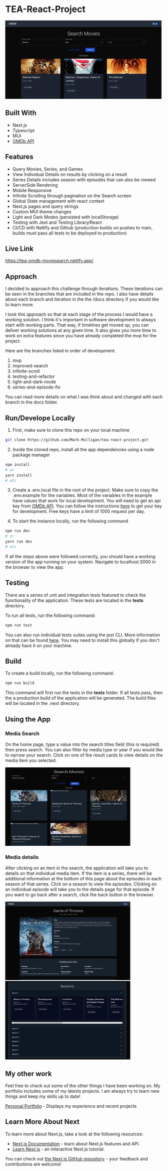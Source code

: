 # TEA-React-Project

<img src="./public/omdbHomePage.jpg" alt="Picture of application's home page." width="500px" height="250px">

## Built With

- Next.js
- Typescript
- MUI
- [OMDb API](https://www.omdbapi.com)

## Features

- Query Movies, Series, and Games
- View Individual Details on results by clicking on a result
- Series Details includes season with episodes that can also be viewed
- ServerSide Rendering
- Mobile Responsive
- Infinite Scrolling through pagination on the Search screen
- Global State management with react context
- Next.js pages and query strings
- Custom MUI theme changes
- Light and Dark Modes (persisted with localStorage)
- Testing with Jest and Testing Library/React
- CI/CD with Netlify and Github (production builds on pushes to main, builds must pass all tests to be deployed to production)

## Live Link

https://tea-omdb-moviesearch.netlify.app/

## Approach

I decided to approach this challenge through iterations. These iterations can be seen in the branches that are included in the repo. I also have details about each branch and iteration in the the /docs directory if you would like to learn more.

I took this approach so that at each stage of the process I would have a working solution. I think it's important in software development to always start with working parts. That way, if timelines get moved up, you can deliver working solutions at any given time. It also gives you more time to work on extra features since you have already completed the mvp for the project.

Here are the branches listed in order of development.

1. mvp
2. improved-search
3. infinite-scroll
4. testing-and-refactor
5. light-and-dark-mode
6. series-and-episode-fix

You can read more details on what I was think about and changed with each branch in the docs folder.

## Run/Develope Locally

1. First, make sure to clone this repo on your local machine

```bash
git clone https://github.com/Mark-Mulligan/tea-react-project.git
```

2. Inside the cloned repo, install all the app dependencies using a node package manager

```bash
npm install
# or
yarn install
# etc
```

3. Create a .env.local file in the root of the project. Make sure to copy the .env.example for the variables. Most of the variables in the example have values that work for local development. You will need to get an api key from [OMDb API](https://www.omdbapi.com). You can follow the instructions [here](https://www.omdbapi.com/apikey.aspx) to get your key for development. Free keys have a limit of 1000 request per day.

4. To start the instance locally, run the following command

```bash
npm run dev
# or
yarn run dev
# etc
```

If all the steps above were followed correctly, you should have a working version of the app running on your system. Navigate to localhost:3000 in the browser to view the app.

## Testing

There are a series of unit and integration tests featured to check the functionality of the application. These tests are located in the **tests** directory.

To run all tests, run the following command:

```bash
npm run test
```

You can also run individual tests suites using the jest CLI. More information on that can be found [here](https://jestjs.io/docs/cli). You may need to install this globally if you don't already have it on your machine.

## Build

To create a build locally, run the following command:

```bash
npm run build
```

This command will first run the tests in the **tests** folder. If all tests pass, then the a production build of the application will be generated. The build files will be located in the .next directory.

## Using the App

### Media Search

On the home page, type a value into the search titles field (this is required) then press search. You can also filter by media type or year if you would like to narrow your search. Click on one of the result cards to view details on the media item you selected.

<img src="./readmeImages/searchExample.png" alt="Picture of application's home page." width="400px" height="250px">

### Media details

After clicking on an item in the search, the application will take you to details on that individual media item. If the item is a series, there will be additional information at the bottom of this page about the episodes in each season of that series. Click on a season to view the episodes. Clicking on an individual episode will take you to the details page for that episode. If you want to go back after a search, click the back button in the browser.

<img src="./readmeImages/mediaExample.png" alt="Picture of application's home page." width="400px" height="250px">

<img src="./readmeImages/seasonsExample.png" alt="Picture of application's home page." width="400px" height="250px">

## My other work

Feel free to check out some of the other things I have been working on. My portfolio includes some of my latests projects. I am always try to learn new things and keep my skills up to date!

[Personal Portfolio](https://markmulligan.dev) - Displays my experience and recent projects

## Learn More About Next

To learn more about Next.js, take a look at the following resources:

- [Next.js Documentation](https://nextjs.org/docs) - learn about Next.js features and API.
- [Learn Next.js](https://nextjs.org/learn) - an interactive Next.js tutorial.

You can check out [the Next.js GitHub repository](https://github.com/vercel/next.js/) - your feedback and contributions are welcome!
